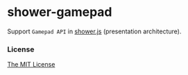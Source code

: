 # shower-gamepad

Support `Gamepad API` in [shower.js](http://shwr.me/) (presentation architecture).

### License

[The MIT License](http://piecioshka.mit-license.org/)
